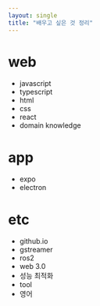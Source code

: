 ```yaml
---
layout: single
title: "배우고 싶은 것 정리"
---
```


# web
- javascript
- typescript
- html
- css
- react
- domain knowledge

# app
- expo
- electron

# etc
- github.io
- gstreamer
- ros2
- web 3.0
- 성능 최적화
- tool
- 영어
